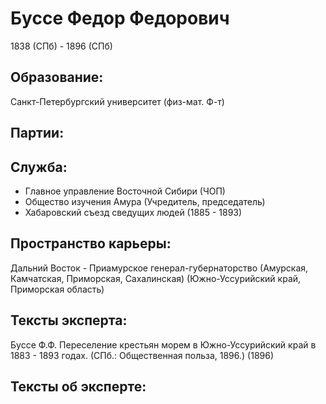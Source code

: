 # Буссе Федор Федорович
1838 (СПб)  - 1896 (СПб) 

## Образование:
Санкт-Петербургский университет (физ-мат. Ф-т) 
## Партии:
## Служба:
* Главное управление Восточной Сибири (ЧОП) 
* Общество изучения Амура (Учредитель, председатель) 
* Хабаровский съезд сведущих людей (1885 - 1893) 
## Пространство карьеры:
Дальний Восток - Приамурское генерал-губернаторство (Амурская, Камчатская, Приморская, Сахалинская)  (Южно-Уссурийский край, Приморская область) 
## Тексты эксперта:
Буссе Ф.Ф. Переселение крестьян морем в Южно-Уссурийский край в 1883 - 1893 годах. (СПб.: Общественная польза, 1896.)  (1896) 
## Тексты об эксперте:
